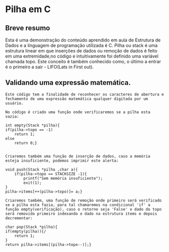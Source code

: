 # Pilha em C


## Breve resumo

   Esta é uma demonstração do conteúdo aprendido em aula de
Estrutura de Dados e a línguagem de programação utilizada é C.
    Pilha ou stack é uma estrutura linear em que inserções de dados 
ou remoção de dados é feito em uma extremidade,no código e intuitivamente foi definido uma variável chamada topo. Este conceito é também conhecido como, o último a entrar é o primeiro a sair - LIFO(Lats in First out).

## Validando uma expressão matemática.

    Este código tem a finalidade de reconhecer os caracteres de abertura e fechamento de uma expressão matemática qualquer digitada por um usuário.

    No código é criado uma função onde verificaremos se a pilha esta vazia:

    int empty(Stack *pilha){
    if(pilha->topo == -1)
        return 1;
    else
        return 0;}


    Criaremos também uma função de inserção de dados, caso a memória esteja insuficiente, podemos imprimir este alerta:

    void push(Stack *pilha ,char a){ 
        if(pilha->topo == STACKSIZE -1){
            printf("Sem memória insuficiente");
            exit(1);
    }
    pilha->items[++(pilha->topo)]= a;}

    Criaremos também, uma função de remoção onde primeiro será verificado se a pilha esta fazia, para tal chamaremos na condicional 'if' a função empty(verificação), caso o retorno seja 'False' o dado do topo será removido primeiro indexando o dado na estrutura items e depois decrementar:

    char pop(Stack *pilha){
    if(empty(pilha)){/
        return 1;
    }
    return pilha->items[(pilha->topo--)];}


